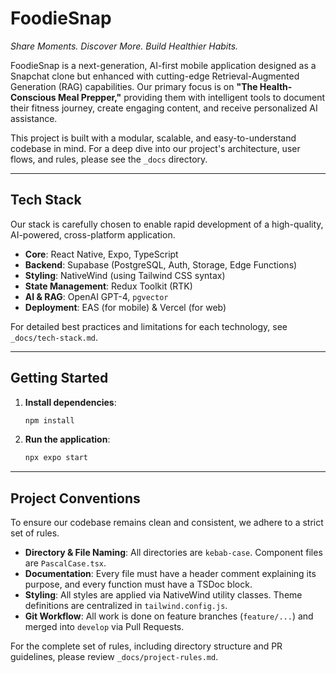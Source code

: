 # FoodieSnap

_Share Moments. Discover More. Build Healthier Habits._

FoodieSnap is a next-generation, AI-first mobile application designed as a Snapchat clone but enhanced with cutting-edge Retrieval-Augmented Generation (RAG) capabilities. Our primary focus is on **"The Health-Conscious Meal Prepper,"** providing them with intelligent tools to document their fitness journey, create engaging content, and receive personalized AI assistance.

This project is built with a modular, scalable, and easy-to-understand codebase in mind. For a deep dive into our project's architecture, user flows, and rules, please see the `_docs` directory.

---

## Tech Stack

Our stack is carefully chosen to enable rapid development of a high-quality, AI-powered, cross-platform application.

- **Core**: React Native, Expo, TypeScript
- **Backend**: Supabase (PostgreSQL, Auth, Storage, Edge Functions)
- **Styling**: NativeWind (using Tailwind CSS syntax)
- **State Management**: Redux Toolkit (RTK)
- **AI & RAG**: OpenAI GPT-4, `pgvector`
- **Deployment**: EAS (for mobile) & Vercel (for web)

For detailed best practices and limitations for each technology, see `_docs/tech-stack.md`.

---

## Getting Started

1.  **Install dependencies**:
    ```bash
    npm install
    ```
2.  **Run the application**:
    ```bash
    npx expo start
    ```

---

## Project Conventions

To ensure our codebase remains clean and consistent, we adhere to a strict set of rules.

- **Directory & File Naming**: All directories are `kebab-case`. Component files are `PascalCase.tsx`.
- **Documentation**: Every file must have a header comment explaining its purpose, and every function must have a TSDoc block.
- **Styling**: All styles are applied via NativeWind utility classes. Theme definitions are centralized in `tailwind.config.js`.
- **Git Workflow**: All work is done on feature branches (`feature/...`) and merged into `develop` via Pull Requests.

For the complete set of rules, including directory structure and PR guidelines, please review `_docs/project-rules.md`.
